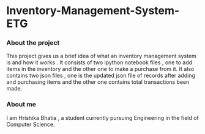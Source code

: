 # Inventory-Management-System-ETG
### About the project
This project gives us a brief idea of what an inventory management system is and how it works .
It consists of two ipython notebook files , one to add items in the inventory and the other one to make a purchase from it.
It also contains two json files , one is the updated json file of records after adding and purchasing items and the other one contains total transactions been made.
### About me 
I am Hrishika Bhatia , a student currently pursuing Engineering in the field of Computer Science.

